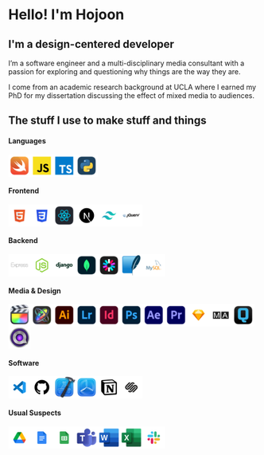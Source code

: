 # Hello! I'm Hojoon

## I'm a design-centered developer

<p>
I’m a software engineer and a multi-disciplinary media consultant with a passion for exploring and questioning why things are the way they are.
</p>
<p>
I come from an academic research background at UCLA where I earned my PhD for my dissertation discussing the effect of mixed media to audiences.
</p>

## The stuff I use to make stuff and things

#### Languages

<div style="display: flex; flex-wrap: wrap">
<img style=" width: 45px; height: 45px; pointer-events: none;" src='./assets/icons/swift.png' alt="swift">
<img style=" width: 45px; height: 45px" src='./assets/icons/javascript.png' alt="javascript">
<img style=" width: 45px; height: 45px" src='./assets/icons/typescript.png' alt="typescript">
<img style=" width: 45px; height: 45px" src='./assets/icons/python.png' alt="python">
</div>

#### Frontend

<div style="display: flex; flex-wrap: wrap">
<img style=" width: 45px; height: 45px" src='./assets/icons/html5.png' alt="html5">
<img style=" width: 45px; height: 45px" src='./assets/icons/css3.png' alt="css3">
<img style=" width: 45px; height: 45px" src='./assets/icons/react.png' alt="react">
<img style=" width: 45px; height: 45px" src='./assets/icons/nextjs.png' alt="nextjs">
<img style=" width: 45px; height: 45px" src='./assets/icons/tailwind.png' alt="tailwind">
<img style=" width: 45px; height: 45px" src='./assets/icons/jquery.png' alt="jquery">
</div>

#### Backend

<div style="display: flex; flex-wrap: wrap">
<img style=" width: 45px; height: 45px" src='./assets/icons/express.png' alt="express" >
<img style=" width: 45px; height: 45px" src='./assets/icons/nodejs.png' alt="nodejs" >
<img style=" width: 45px; height: 45px" src='./assets/icons/django.png' alt="django" >
<img style=" width: 45px; height: 45px" src='./assets/icons/mongodb.png' alt="mongodb">
<img style=" width: 45px; height: 45px" src='./assets/icons/jwt.png' alt="jwt">
<img style=" width: 45px; height: 45px" src='./assets/icons/sqlite.png' alt="sqlite">
<img style=" width: 45px; height: 45px" src='./assets/icons/mysql.png' alt="mysql">
</div>

#### Media & Design

<div style="display: flex; flex-wrap: wrap">
<img style=" width: 45px; height: 45px" src='./assets/icons/finalcutpro.png' alt="finalcutpro">
<img style=" width: 45px; height: 45px" src='./assets/icons/motion.png' alt="motion">
<img style=" width: 45px; height: 45px" src='./assets/icons/adobeillustrator.png' alt="adobeillustrator">
<img style=" width: 45px; height: 45px" src='./assets/icons/adobelightroom.png' alt="adobelightroom">
<img style=" width: 45px; height: 45px" src='./assets/icons/adobeindesign.png' alt="adobeindesign">
<img style=" width: 45px; height: 45px" src='./assets/icons/adobephotoshop.png' alt="adobephotoshop">
<img style=" width: 45px; height: 45px" src='./assets/icons/adobeaftereffects.png' alt="adobeaftereffects">
<img style=" width: 45px; height: 45px" src='./assets/icons/adobepremiere.png' alt="adobepremiere">
<img style=" width: 45px; height: 45px" src='./assets/icons/sketch.png' alt="sketch">
<img style=" width: 45px; height: 45px" src='./assets/icons/grandma3.png' alt="grandma3">
<img style=" width: 45px; height: 45px" src='./assets/icons/quickq.png' alt="quickq">
<img style=" width: 45px; height: 45px" src='./assets/icons/qlab.png' alt="qlab">
</div>

#### Software

<div style="display: flex; flex-wrap: wrap">
<img style=" width: 45px; height: 45px" src='./assets/icons/vscode.png' alt="vscode">
<img style=" width: 45px; height: 45px" src='./assets/icons/github.png' alt="github">
<img style=" width: 45px; height: 45px" src='./assets/icons/xcode.png' alt="xcode">
<img style=" width: 45px; height: 45px" src='./assets/icons/testflight.png' alt="testflight">
<img style=" width: 45px; height: 45px" src='./assets/icons/notion.png' alt="notion">
<img style=" width: 45px; height: 45px" src='./assets/icons/squarespace.png' alt="squarespace">
</div>

#### Usual Suspects

<div style="display: flex; flex-wrap: wrap">
<img style=" width: 45px; height: 45px" src='./assets/icons/googledrive.png' alt="googledrive">
<img style=" width: 45px; height: 45px" src='./assets/icons/googledocs.png' alt="googledocs">
<img style=" width: 45px; height: 45px" src='./assets/icons/googlesheets.png' alt="googlesheets">
<img style=" width: 45px; height: 45px" src='./assets/icons/msteams.png' alt="msteams">
<img style=" width: 45px; height: 45px" src='./assets/icons/msword.png' alt="msworde">
<img style=" width: 45px; height: 45px" src='./assets/icons/msexcel.png' alt="msexcel">
<img style=" width: 45px; height: 45px" src='./assets/icons/slack.png' alt="slack">
</div>
